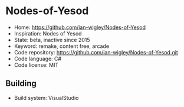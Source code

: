 # Nodes-of-Yesod

- Home: https://github.com/ian-wigley/Nodes-of-Yesod
- Inspiration: Nodes of Yesod
- State: beta, inactive since 2015
- Keyword: remake, content free, arcade
- Code repository: https://github.com/ian-wigley/Nodes-of-Yesod.git
- Code language: C#
- Code license: MIT

## Building

- Build system: VisualStudio